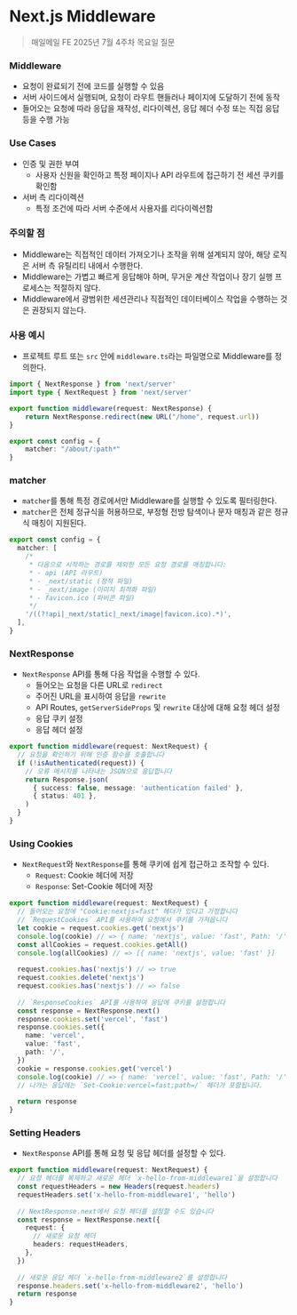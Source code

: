 # Next.js Middleware

> 매일메일 FE 2025년 7월 4주차 목요일 질문

### Middleware
- 요청이 완료되기 전에 코드를 실행할 수 있음
- 서버 사이드에서 실행되며, 요청이 라우트 핸들러나 페이지에 도달하기 전에 동작
- 들어오는 요청에 따라 응답을 재작성, 리다이렉션, 응답 헤더 수정 또는 직접 응답 등을 수행 가능

### Use Cases
- 인증 및 권한 부여
    - 사용자 신원을 확인하고 특정 페이지나 API 라우트에 접근하기 전 세션 쿠키를 확인함
- 서버 측 리다이렉션
    - 특정 조건에 따라 서버 수준에서 사용자를 리다이렉션함

### 주의할 점
- Middleware는 직접적인 데이터 가져오기나 조작을 위해 설계되지 않아, 해당 로직은 서버 측 유틸리티 내에서 수행한다.
- Middleware는 가볍고 빠르게 응답해야 하며, 무거운 계산 작업이나 장기 실행 프로세스는 적절하지 않다.
- Middleware에서 광범위한 세션관리나 직접적인 데이터베이스 작업을 수행하는 것은 권장되지 않는다.

### 사용 예시
- 프로젝트 루트 또는 `src` 안에 `middleware.ts`라는 파일명으로 Middleware를 정의한다.

```ts
import { NextResponse } from 'next/server'
import type { NextRequest } from 'next/server'

export function middleware(request: NextResponse) {
    return NextResponse.redirect(new URL("/home", request.url))
}

export const config = {
    matcher: "/about/:path*"
}
```

### matcher
- `matcher`를 통해 특정 경로에서만 Middleware를 실행할 수 있도록 필터링한다.
- `matcher`은 전체 정규식을 허용하므로, 부정형 전방 탐색이나 문자 매칭과 같은 정규식 매칭이 지원된다.
```ts
export const config = {
  matcher: [
    /*
     * 다음으로 시작하는 경로를 제외한 모든 요청 경로를 매칭합니다:
     * - api (API 라우트)
     * - _next/static (정적 파일)
     * - _next/image (이미지 최적화 파일)
     * - favicon.ico (파비콘 파일)
     */
    '/((?!api|_next/static|_next/image|favicon.ico).*)',
  ],
}
```

### NextResponse
- `NextResponse` API를 통해 다음 작업을 수행할 수 있다.
    - 들어오는 요청을 다른 URL로 `redirect`
    - 주어진 URL을 표시하여 응답을 `rewrite`
    - API Routes, `getServerSideProps` 및 `rewrite` 대상에 대해 요청 헤더 설정
    - 응답 쿠키 설정
    - 응답 헤더 설정
```ts
export function middleware(request: NextRequest) {
  // 요청을 확인하기 위해 인증 함수를 호출합니다
  if (!isAuthenticated(request)) {
    // 오류 메시지를 나타내는 JSON으로 응답합니다
    return Response.json(
      { success: false, message: 'authentication failed' },
      { status: 401 },
    )
  }
}
```

### Using Cookies
- `NextRequest`와 `NextResponse`를 통해 쿠키에 쉽게 접근하고 조작할 수 있다.
    - `Request`: Cookie 헤더에 저장
    - `Response`: Set-Cookie 헤더에 저장
```ts
export function middleware(request: NextRequest) {
  // 들어오는 요청에 "Cookie:nextjs=fast" 헤더가 있다고 가정합니다
  // `RequestCookies` API를 사용하여 요청에서 쿠키를 가져옵니다
  let cookie = request.cookies.get('nextjs')
  console.log(cookie) // => { name: 'nextjs', value: 'fast', Path: '/' }
  const allCookies = request.cookies.getAll()
  console.log(allCookies) // => [{ name: 'nextjs', value: 'fast' }]
 
  request.cookies.has('nextjs') // => true
  request.cookies.delete('nextjs')
  request.cookies.has('nextjs') // => false
 
  // `ResponseCookies` API를 사용하여 응답에 쿠키를 설정합니다
  const response = NextResponse.next()
  response.cookies.set('vercel', 'fast')
  response.cookies.set({
    name: 'vercel',
    value: 'fast',
    path: '/',
  })
  cookie = response.cookies.get('vercel')
  console.log(cookie) // => { name: 'vercel', value: 'fast', Path: '/' }
  // 나가는 응답에는 `Set-Cookie:vercel=fast;path=/` 헤더가 포함됩니다.
 
  return response
}
```

### Setting Headers
- `NextResponse` API를 통해 요청 및 응답 헤더를 설정할 수 있다.
```ts
export function middleware(request: NextRequest) {
  // 요청 헤더를 복제하고 새로운 헤더 `x-hello-from-middleware1`을 설정합니다
  const requestHeaders = new Headers(request.headers)
  requestHeaders.set('x-hello-from-middleware1', 'hello')
 
  // NextResponse.next에서 요청 헤더를 설정할 수도 있습니다
  const response = NextResponse.next({
    request: {
      // 새로운 요청 헤더
      headers: requestHeaders,
    },
  })
 
  // 새로운 응답 헤더 `x-hello-from-middleware2`를 설정합니다
  response.headers.set('x-hello-from-middleware2', 'hello')
  return response
}
```
